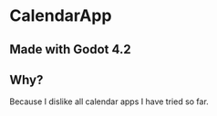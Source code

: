 # CalendarApp
 
## Made with Godot 4.2 

## Why?

Because I dislike all calendar apps I have tried so far.

